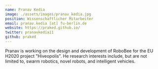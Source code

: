 ```yaml
---
name: Pranav Kedia
image: ./assets/images/pranav_kedia.jpg
position: Wissenschaftlicher Mitarbeiter
email: pranav.kedia [at] fu-berlin.de
website: https://praked.github.io/
twitter: pranavkedia11
github: praked
---
```


Pranav is working on the design and development of RoboBee for the EU H2020 project "Hiveopolis". He research interests include, but are not limited to, swarm robotics, novel robots, and intelligent vehicles.

